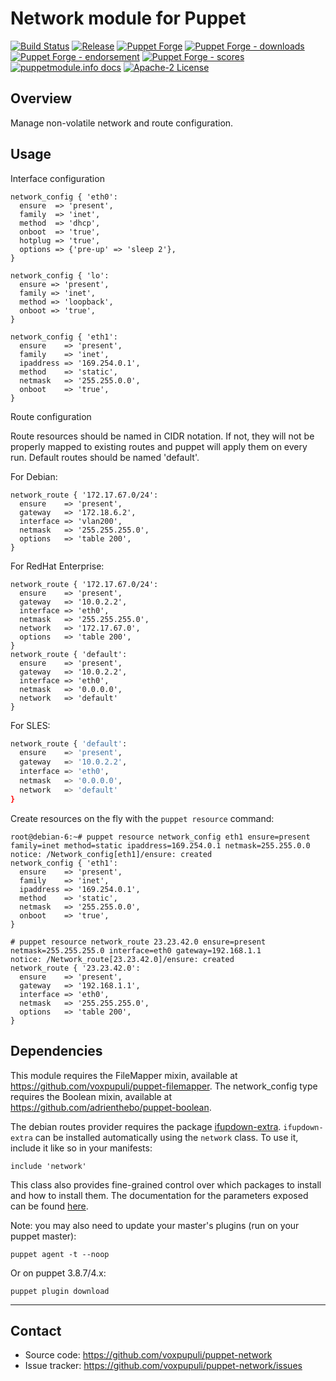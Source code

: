 # Network module for Puppet

[![Build Status](https://github.com/voxpupuli/puppet-network/workflows/CI/badge.svg)](https://github.com/voxpupuli/puppet-network/actions?query=workflow%3ACI)
[![Release](https://github.com/voxpupuli/puppet-network/actions/workflows/release.yml/badge.svg)](https://github.com/voxpupuli/puppet-network/actions/workflows/release.yml)
[![Puppet Forge](https://img.shields.io/puppetforge/v/puppet/network.svg)](https://forge.puppetlabs.com/puppet/network)
[![Puppet Forge - downloads](https://img.shields.io/puppetforge/dt/puppet/network.svg)](https://forge.puppetlabs.com/puppet/network)
[![Puppet Forge - endorsement](https://img.shields.io/puppetforge/e/puppet/network.svg)](https://forge.puppetlabs.com/puppet/network)
[![Puppet Forge - scores](https://img.shields.io/puppetforge/f/puppet/network.svg)](https://forge.puppetlabs.com/puppet/network)
[![puppetmodule.info docs](http://www.puppetmodule.info/images/badge.png)](http://www.puppetmodule.info/m/puppet-network)
[![Apache-2 License](https://img.shields.io/github/license/voxpupuli/puppet-network.svg)](LICENSE)

## Overview

Manage non-volatile network and route configuration.

## Usage

Interface configuration

```puppet
network_config { 'eth0':
  ensure  => 'present',
  family  => 'inet',
  method  => 'dhcp',
  onboot  => 'true',
  hotplug => 'true',
  options => {'pre-up' => 'sleep 2'},
}

network_config { 'lo':
  ensure => 'present',
  family => 'inet',
  method => 'loopback',
  onboot => 'true',
}

network_config { 'eth1':
  ensure    => 'present',
  family    => 'inet',
  ipaddress => '169.254.0.1',
  method    => 'static',
  netmask   => '255.255.0.0',
  onboot    => 'true',
}
```

Route configuration

Route resources should be named in CIDR notation. If not, they will not be
properly mapped to existing routes and puppet will apply them on every run.
Default routes should be named 'default'.

  For Debian:

```puppet
network_route { '172.17.67.0/24':
  ensure    => 'present',
  gateway   => '172.18.6.2',
  interface => 'vlan200',
  netmask   => '255.255.255.0',
  options   => 'table 200',
}
```

  For RedHat Enterprise:

```puppet
network_route { '172.17.67.0/24':
  ensure    => 'present',
  gateway   => '10.0.2.2',
  interface => 'eth0',
  netmask   => '255.255.255.0',
  network   => '172.17.67.0',
  options   => 'table 200',
}
network_route { 'default':
  ensure    => 'present',
  gateway   => '10.0.2.2',
  interface => 'eth0',
  netmask   => '0.0.0.0',
  network   => 'default'
}
```

  For SLES:

```sh
network_route { 'default':
  ensure    => 'present',
  gateway   => '10.0.2.2',
  interface => 'eth0',
  netmask   => '0.0.0.0',
  network   => 'default'
}
```

Create resources on the fly with the `puppet resource` command:

    root@debian-6:~# puppet resource network_config eth1 ensure=present family=inet method=static ipaddress=169.254.0.1 netmask=255.255.0.0
    notice: /Network_config[eth1]/ensure: created
    network_config { 'eth1':
      ensure    => 'present',
      family    => 'inet',
      ipaddress => '169.254.0.1',
      method    => 'static',
      netmask   => '255.255.0.0',
      onboot    => 'true',
    }

    # puppet resource network_route 23.23.42.0 ensure=present netmask=255.255.255.0 interface=eth0 gateway=192.168.1.1
    notice: /Network_route[23.23.42.0]/ensure: created
    network_route { '23.23.42.0':
      ensure    => 'present',
      gateway   => '192.168.1.1',
      interface => 'eth0',
      netmask   => '255.255.255.0',
      options   => 'table 200',
    }

## Dependencies

This module requires the FileMapper mixin, available at <https://github.com/voxpupuli/puppet-filemapper>.
The network_config type requires the Boolean mixin, available at <https://github.com/adrienthebo/puppet-boolean>.

The debian routes provider requires the package [ifupdown-extra](http://packages.debian.org/search?suite=all&section=all&arch=any&searchon=names&keywords=ifupdown-extra).
`ifupdown-extra` can be installed automatically using the `network` class.
To use it, include it like so in your manifests:

```puppet
include 'network'
```

This class also provides fine-grained control over which packages to install and
how to install them. The documentation for the parameters exposed can be found
[here](https://github.com/voxpupuli/puppet-network/blob/master/manifests/init.pp).

Note: you may also need to update your master's plugins (run on your puppet master):

    puppet agent -t --noop

Or on puppet 3.8.7/4.x:

    puppet plugin download

- - -

## Contact

* Source code: <https://github.com/voxpupuli/puppet-network>
* Issue tracker: <https://github.com/voxpupuli/puppet-network/issues>

